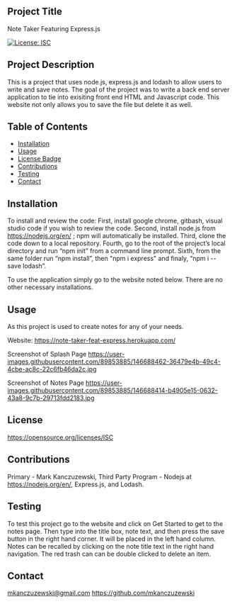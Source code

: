 
## Project Title
Note Taker Featuring Express.js

[![License: ISC](https://img.shields.io/badge/License-ISC-blue.svg)](https://opensource.org/licenses/ISC) 

## Project Description
This is a project that uses node.js, express.js and lodash to allow users to write and save notes. The goal of the project was to write a back end server application to tie into exisiting front end HTML and Javascript code. This website not only allows you to save the file but delete it as well. 

## Table of Contents
* [Installation](#installation)
* [Usage](#usage)
* [License Badge](#license)
* [Contributions](#contributions)
* [Testing](#testing)
* [Contact](#contact)

## Installation
To install and review the code: First, install google chrome, gitbash, visual studio code if you wish to review the code. Second, install node.js from https://nodejs.org/en/ ; npm will automatically be installed.  Third, clone the code down to a local repository. Fourth, go to the root of the project’s local directory and run “npm init” from a command line prompt. Sixth, from the same folder run “npm install”, then "npm i express" and finaly, “npm i -- save lodash”. 

To use the application simply go to the website noted below. There are no other necessary installations.

## Usage
As this project is used to create notes for any of your needs.

Website:
https://note-taker-feat-express.herokuapp.com/

Screenshot of Splash Page
https://user-images.githubusercontent.com/89853885/146688462-36479e4b-49c4-4cbe-ac8c-22c6fb46da2c.jpg

Screenshot of Notes Page
https://user-images.githubusercontent.com/89853885/146688414-b4905e15-0632-43a8-9c7b-29713fdd2183.jpg

## License
https://opensource.org/licenses/ISC

## Contributions
Primary - Mark Kanczuzewski, Third Party Program - Nodejs at https://nodejs.org/en/, Express.js, and Lodash.

## Testing
To test this project go to the website and click on Get Started to get to the notes page. Then type into the title box, note text, and then press the save button in the right hand corner. It will be placed in the left hand column. Notes can be recalled by clicking on the note title text in the right hand navigation. The red trash can can be double clicked to delete an item. 

## Contact
mkanczuzewski@gmail.com
https://github.com/mkanczuzewski 
